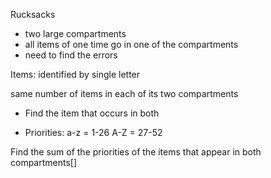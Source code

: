 Rucksacks
- two large compartments
- all items of one time go in one of the compartments
- need to find the errors

Items:
identified by single letter

same number of items in each of its two compartments

- Find the item that occurs in both

- Priorities:
a-z = 1-26
A-Z = 27-52

Find the sum of the priorities of the items that appear in both compartments[]
